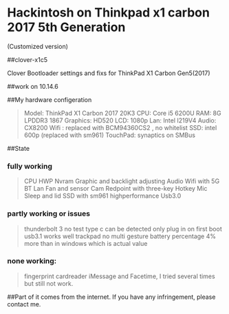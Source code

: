 # Hackintosh on Thinkpad x1 carbon 2017 5th Generation

(Customized version)

##clover-x1c5

Clover Bootloader settings and fixs for ThinkPad X1 Carbon Gen5(2017)

##work on 10.14.6

##My hardware configeration 

> Model: ThinkPad X1 Carbon 2017 20K3
> CPU: Core i5 6200U
> RAM: 8G LPDDR3 1867
> Graphics: HD520
> LCD: 1080p
> Lan: Intel I219V4
> Audio: CX8200
> Wifi : replaced with BCM94360CS2 , no whitelist
> SSD: intel 600p (replaced with sm961)
> TouchPad: synaptics on SMBus

##State

### fully working
>
> CPU HWP
> Nvram
> Graphic and backlight adjusting
> Audio
> Wifi with 5G
> BT
> Lan
> Fan and sensor
> Cam
> Redpoint with three-key
> Hotkey
> Mic
> Sleep and lid
> SSD with sm961 highperformance
> Usb3.0

### partly working or issues
>
> thunderbolt 3 no test
> type c can be detected only plug in on first boot
> usb3.1 works well
> trackpad no multi gesture
> battery percentage 4% more than in windows which is actual value

### none working:
>
> fingerprint
> cardreader
> iMessage and Facetime, I tried several times but still not work.
>
##Part of it comes from the internet. If you have any infringement, please contact me.